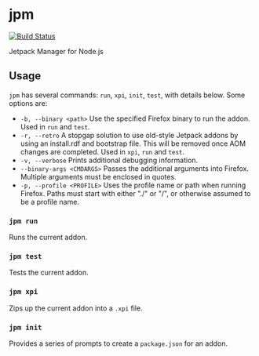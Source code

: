 jpm
===

[![Build Status](https://travis-ci.org/mozilla/jpm.png)](https://travis-ci.org/mozilla/jpm)

Jetpack Manager for Node.js

## Usage

`jpm` has several commands: `run`, `xpi`, `init`, `test`, with details below. Some options are:

* `-b, --binary <path>` Use the specified Firefox binary to run the addon. Used in `run` and `test`.
* `-r, --retro` A stopgap solution to use old-style Jetpack addons by using an install.rdf and bootstrap file. This will be removed once AOM changes are completed. Used in `xpi`, `run` and `test`.
* `-v, --verbose` Prints additional debugging information.
* `--binary-args <CMDARGS>` Passes the additional arguments into Firefox. Multiple arguments must be enclosed in quotes.
* `-p, --profile <PROFILE>` Uses the profile name or path when running Firefox. Paths must start with either "./" or "/", or otherwise assumed to be a profile name.

### `jpm run`

Runs the current addon.

### `jpm test`

Tests the current addon.

### `jpm xpi`

Zips up the current addon into a `.xpi` file.

### `jpm init`

Provides a series of prompts to create a `package.json` for an addon.

